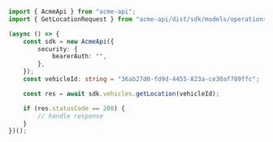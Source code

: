 <!-- Start SDK Example Usage -->


```typescript
import { AcmeApi } from "acme-api";
import { GetLocationRequest } from "acme-api/dist/sdk/models/operations";

(async () => {
    const sdk = new AcmeApi({
        security: {
            bearerAuth: "",
        },
    });
    const vehicleId: string = "36ab27d0-fd9d-4455-823a-ce30af709ffc";

    const res = await sdk.vehicles.getLocation(vehicleId);

    if (res.statusCode == 200) {
        // handle response
    }
})();

```
<!-- End SDK Example Usage -->